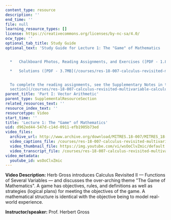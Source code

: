 ```yaml
---
content_type: resource
description: ''
end_time: ''
file: null
learning_resource_types: []
license: https://creativecommons.org/licenses/by-nc-sa/4.0/
ocw_type: ''
optional_tab_title: Study Guide
optional_text: 'Study Guide for Lecture 1: The "Game" of Mathematics


  *   Chalkboard Photos, Reading Assignments, and Exercises ([PDF - 1.8MB](/courses/res-18-007-calculus-revisited-multivariable-calculus-fall-2011/resources/mitres_18_007_parti_lec01))

  *   Solutions ([PDF - 3.7MB](/courses/res-18-007-calculus-revisited-multivariable-calculus-fall-2011/resources/mitres_18_007_parti_sol01))


  To complete the reading assignments, see the Supplementary Notes in the [Study Materials
  section](/courses/res-18-007-calculus-revisited-multivariable-calculus-fall-2011/pages/study-materials).'
parent_title: 'Part I: Vector Arithmetic'
parent_type: SupplementalResourceSection
related_resources_text: ''
resource_index_text: ''
resourcetype: Video
start_time: ''
title: 'Lecture 1: The "Game" of Mathematics'
uid: d962ed44-547d-c14d-0911-efb1905b73ed
video_files:
  archive_url: http://www.archive.org/download/MITRES.18-007/MITRES_18-007_Part1_lec1_300k.mp4
  video_captions_file: /courses/res-18-007-calculus-revisited-multivariable-calculus-fall-2011/b423b1d4c9e25994a53d9f3da4ef25d7_wsOoClvZmic.vtt
  video_thumbnail_file: https://img.youtube.com/vi/wsOoClvZmic/default.jpg
  video_transcript_file: /courses/res-18-007-calculus-revisited-multivariable-calculus-fall-2011/0a5257404fb3b829a12d6f7dc5e4159c_wsOoClvZmic.pdf
video_metadata:
  youtube_id: wsOoClvZmic
---
```


**Video Description:** Herb Gross introduces Calculus Revisited II — Functions of Several Variables — and discusses the over-arching theme "The Game of Mathematics". A game has objectives, rules, and definitions as well as strategies (logical plans) for meeting the objectives of the game. A mathematical structure is identical with the objective being to model real-world experience.

**Instructor/speaker:** Prof. Herbert Gross

